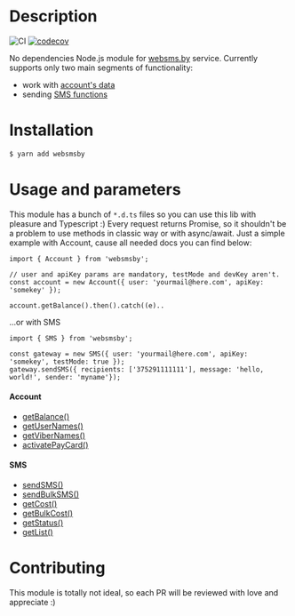 # Description
![CI](https://github.com/bonnzer/websmsby/workflows/CI/badge.svg?branch=develop) [![codecov](https://codecov.io/gh/bonnzer/websmsby/branch/master/graph/badge.svg?token=23RFI5WEFU)](https://codecov.io/gh/bonnzer/websmsby)


No dependencies Node.js module for [websms.by](http://websms.by/) service.
Currently supports only two main segments of functionality:

  - work with [account's data](https://bonnzer.github.io/websmsby/classes/_classes_account_.account.html#activatepaycard)
  - sending [SMS functions](https://bonnzer.github.io/websmsby/classes/_classes_sms_.sms.html#getbulkcost)

# Installation
```sh
$ yarn add websmsby
```

# Usage and parameters
This module has a bunch of `*.d.ts` files so you can use this lib with pleasure and Typescript :)
Every request returns Promise, so it shouldn't be a problem to use methods in classic way or with async/await.
Just a simple example with Account, cause all needed docs you can find below:
```
import { Account } from 'websmsby';

// user and apiKey params are mandatory, testMode and devKey aren't.
const account = new Account({ user: 'yourmail@here.com', apiKey: 'somekey' });

account.getBalance().then().catch((e)..
```

...or with SMS

```
import { SMS } from 'websmsby';

const gateway = new SMS({ user: 'yourmail@here.com', apiKey: 'somekey', testMode: true });
gateway.sendSMS({ recipients: ['375291111111'], message: 'hello, world!', sender: 'myname'});
```
#### Account
- [getBalance()](https://bonnzer.github.io/websmsby/classes/_classes_account_.account.html#getbalance)
- [getUserNames()](https://bonnzer.github.io/websmsby/classes/_classes_account_.account.html#getusernames)
- [getViberNames()](https://bonnzer.github.io/websmsby/classes/_classes_account_.account.html#getvibernames)
- [activatePayCard()](https://bonnzer.github.io/websmsby/classes/_classes_account_.account.html#activatepaycard)

#### SMS
- [sendSMS()](https://bonnzer.github.io/websmsby/classes/_classes_sms_.sms.html#sendsms)
- [sendBulkSMS()](https://bonnzer.github.io/websmsby/classes/_classes_sms_.sms.html#sendbulksms)
- [getCost()](https://bonnzer.github.io/websmsby/classes/_classes_sms_.sms.html#getcost)
- [getBulkCost()](https://bonnzer.github.io/websmsby/classes/_classes_sms_.sms.html#getbulkcost)
- [getStatus()](https://bonnzer.github.io/websmsby/classes/_classes_sms_.sms.html#getstatus)
- [getList()](https://bonnzer.github.io/websmsby/classes/_classes_sms_.sms.html#getlist)

# Contributing
This module is totally not ideal, so each PR will be reviewed with love and appreciate :)
